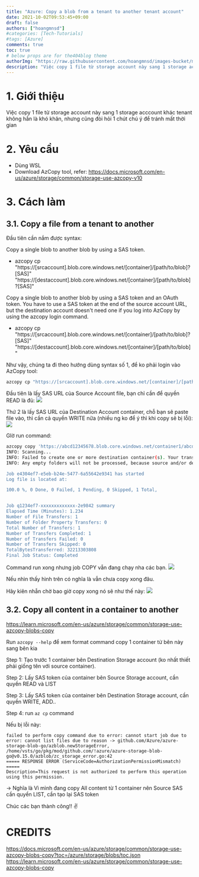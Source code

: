 ```yaml
---
title: "Azure: Copy a blob from a tenant to another tenant account"
date: 2021-10-02T09:53:45+09:00
draft: false
authors: ["hoangmnsd"]
#categories: [Tech-Tutorials]
#tags: [Azure]
comments: true
toc: true
# below props are for the404blog theme
authorImg: "https://raw.githubusercontent.com/hoangmnsd/images-bucket/master/static/images/hoangmsnd-avatar001.jpg"
description: "Việc copy 1 file từ storage account này sang 1 storage acccount khác tenant không hẳn là khó khăn, nhưng cũng đòi hỏi 1 chút chú ý để tránh mất thời gian."
---
```


# 1. Giới thiệu

Việc copy 1 file từ storage account này sang 1 storage acccount khác tenant không hẳn là khó khăn, nhưng cũng đòi hỏi 1 chút chú ý để tránh mất thời gian 

# 2. Yêu cầu

- Dùng WSL
- Download AzCopy tool, refer: https://docs.microsoft.com/en-us/azure/storage/common/storage-use-azcopy-v10

# 3. Cách làm

## 3.1. Copy a file from a tenant to another

Đầu tiên cần nắm được syntax: 

Copy a single blob to another blob by using a SAS token.

  - azcopy cp "https://[srcaccount].blob.core.windows.net/[container]/[path/to/blob]?[SAS]" "https://[destaccount].blob.core.windows.net/[container]/[path/to/blob]?[SAS]"

Copy a single blob to another blob by using a SAS token and an OAuth token. You have to use a SAS token at the end of the source account URL, but the destination account doesn't need one if you log into AzCopy by using the azcopy login command.

  - azcopy cp "https://[srcaccount].blob.core.windows.net/[container]/[path/to/blob]?[SAS]" "https://[destaccount].blob.core.windows.net/[container]/[path/to/blob]"

Như vậy, chúng ta đi theo hướng dùng syntax số 1, để ko phải login vào AzCopy tool:  
```sh
azcopy cp "https://[srcaccount].blob.core.windows.net/[container]/[path/to/blob]?[SAS]" "https://[destaccount].blob.core.windows.net/[container]/[path/to/blob]?[SAS]"
```

Đầu tiên là lấy SAS URL của Source Account file, bạn chỉ cần để quyền READ là đủ:
![](https://raw.githubusercontent.com/hoangmnsd/images-bucket/master/static/images/azure-azcopy-sas-sourceacc.jpg)

Thứ 2 là lấy SAS URL của Destination Account container, chỗ bạn sẽ paste file vào, thì cần cả quyền WRITE nữa (nhiều ng ko để ý thì khi copy sẽ bị lỗi):
![](https://raw.githubusercontent.com/hoangmnsd/images-bucket/master/static/images/azure-azcopy-sas-destacc.jpg)

GIờ run command:
```sh
azcopy copy 'https://abcd12345678.blob.core.windows.net/container1/abcd123455666.zip?sp=r&st=2020-10-08T15:32:23Z&se=2020-10-09T23:32:23Z&spr=https&sv=2020-08-04&sr=b&sig=UP7bXNoIbXNoIbXNoIbXNoIbXNoIbXNoIbXNoIw%3D' 'https://abc1234.blob.core.windows.net/container2?sp=racwl&st=2020-10-09T16:11:19Z&se=2020-10-12T00:11:19Z&spr=https&sv=2020-08-04&sr=c&sig=idW348Um3AQ348Um3AQj348Um3AQj348Um3AQjjxe4%3D'
INFO: Scanning...
INFO: Failed to create one or more destination container(s). Your transfers may still succeed if the container already exists.
INFO: Any empty folders will not be processed, because source and/or destination doesn't have full folder support

Job e4304ef7-e5eb-b24e-5477-6a55642e9341 has started
Log file is located at: 

100.0 %, 0 Done, 0 Failed, 1 Pending, 0 Skipped, 1 Total,


Job q1234ef7-xxxxxxxxxxxxx-2e9842 summary
Elapsed Time (Minutes): 1.234
Number of File Transfers: 1
Number of Folder Property Transfers: 0
Total Number of Transfers: 1
Number of Transfers Completed: 1
Number of Transfers Failed: 0
Number of Transfers Skipped: 0
TotalBytesTransferred: 32213303808
Final Job Status: Completed
```
 
Command run xong nhưng job COPY vẫn đang chạy nha các bạn. 
![](https://raw.githubusercontent.com/hoangmnsd/images-bucket/master/static/images/azure-azcopy-result-destacc.jpg)

Nếu nhìn thấy hình trên có nghĩa là vẫn chưa copy xong đâu. 

Hãy kiên nhẫn chờ bao giờ copy xong nó sẽ như thế này:
![](https://raw.githubusercontent.com/hoangmnsd/images-bucket/master/static/images/azure-azcopy-result-destacc-ok.jpg)

## 3.2. Copy all content in a container to another

https://learn.microsoft.com/en-us/azure/storage/common/storage-use-azcopy-blobs-copy

Run `azcopy --help` để xem format command copy 1 container từ bên này sang bên kia

Step 1: Tạo trước 1 container bên Destination Storage account (ko nhất thiết phải giống tên với source container).

Step 2: Lấy SAS token của container bên Source Storage account, cần quyền READ và LIST  

Step 3: Lấy SAS token của container bên Destination Storage account, cần quyền WRITE, ADD..

Step 4: run `az cp` command

Nếu bị lỗi này:  

```
failed to perform copy command due to error: cannot start job due to error: cannot list files due to reason -> github.com/Azure/azure-storage-blob-go/azblob.newStorageError, /home/vsts/go/pkg/mod/github.com/!azure/azure-storage-blob-go@v0.15.0/azblob/zc_storage_error.go:42
===== RESPONSE ERROR (ServiceCode=AuthorizationPermissionMismatch) =====
Description=This request is not authorized to perform this operation using this permission.
```
-> Nghĩa là Vì mình đang copy All content từ 1 container nên Source SAS cần quyền LIST, cần tạo lại SAS token

Chúc các bạn thành công!! ✌

# CREDITS

https://docs.microsoft.com/en-us/azure/storage/common/storage-use-azcopy-blobs-copy?toc=/azure/storage/blobs/toc.json  
https://learn.microsoft.com/en-us/azure/storage/common/storage-use-azcopy-blobs-copy  